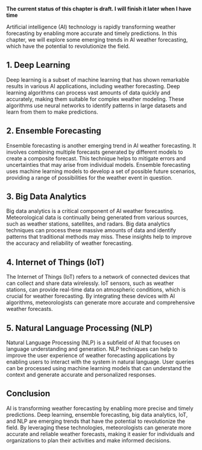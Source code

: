 **The current status of this chapter is draft. I will finish it later when I have time**

Artificial intelligence (AI) technology is rapidly transforming weather forecasting by enabling more accurate and timely predictions. In this chapter, we will explore some emerging trends in AI weather forecasting, which have the potential to revolutionize the field.

**1. Deep Learning**
--------------------

Deep learning is a subset of machine learning that has shown remarkable results in various AI applications, including weather forecasting. Deep learning algorithms can process vast amounts of data quickly and accurately, making them suitable for complex weather modeling. These algorithms use neural networks to identify patterns in large datasets and learn from them to make predictions.

**2. Ensemble Forecasting**
---------------------------

Ensemble forecasting is another emerging trend in AI weather forecasting. It involves combining multiple forecasts generated by different models to create a composite forecast. This technique helps to mitigate errors and uncertainties that may arise from individual models. Ensemble forecasting uses machine learning models to develop a set of possible future scenarios, providing a range of possibilities for the weather event in question.

**3. Big Data Analytics**
-------------------------

Big data analytics is a critical component of AI weather forecasting. Meteorological data is continually being generated from various sources, such as weather stations, satellites, and radars. Big data analytics techniques can process these massive amounts of data and identify patterns that traditional methods may miss. These insights help to improve the accuracy and reliability of weather forecasting.

**4. Internet of Things (IoT)**
-------------------------------

The Internet of Things (IoT) refers to a network of connected devices that can collect and share data wirelessly. IoT sensors, such as weather stations, can provide real-time data on atmospheric conditions, which is crucial for weather forecasting. By integrating these devices with AI algorithms, meteorologists can generate more accurate and comprehensive weather forecasts.

**5. Natural Language Processing (NLP)**
----------------------------------------

Natural Language Processing (NLP) is a subfield of AI that focuses on language understanding and generation. NLP techniques can help to improve the user experience of weather forecasting applications by enabling users to interact with the system in natural language. User queries can be processed using machine learning models that can understand the context and generate accurate and personalized responses.

**Conclusion**
--------------

AI is transforming weather forecasting by enabling more precise and timely predictions. Deep learning, ensemble forecasting, big data analytics, IoT, and NLP are emerging trends that have the potential to revolutionize the field. By leveraging these technologies, meteorologists can generate more accurate and reliable weather forecasts, making it easier for individuals and organizations to plan their activities and make informed decisions.
